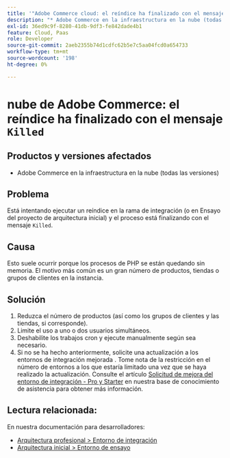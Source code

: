 ```yaml
---
title: '"Adobe Commerce cloud: el reíndice ha finalizado con el mensaje "Eliminado""'
description: "* Adobe Commerce en la infraestructura en la nube (todas las versiones)"
exl-id: 36ed9c9f-8280-41db-9df3-fe842dade4b1
feature: Cloud, Paas
role: Developer
source-git-commit: 2aeb2355b74d1cdfc62b5e7c5aa04fcd0a654733
workflow-type: tm+mt
source-wordcount: '198'
ht-degree: 0%

---
```


# nube de Adobe Commerce: el reíndice ha finalizado con el mensaje `Killed`

## Productos y versiones afectados

* Adobe Commerce en la infraestructura en la nube (todas las versiones)

## Problema

Está intentando ejecutar un reíndice en la rama de integración (o en Ensayo del proyecto de arquitectura inicial) y el proceso está finalizando con el mensaje `Killed`.

## Causa

Esto suele ocurrir porque los procesos de PHP se están quedando sin memoria.
El motivo más común es un gran número de productos, tiendas o grupos de clientes en la instancia.

## Solución

1. Reduzca el número de productos (así como los grupos de clientes y las tiendas, si corresponde).
1. Limite el uso a uno o dos usuarios simultáneos.
1. Deshabilite los trabajos cron y ejecute manualmente según sea necesario.
1. Si no se ha hecho anteriormente, solicite una actualización a los entornos de integración mejorada . Tome nota de la restricción en el número de entornos a los que estaría limitado una vez que se haya realizado la actualización. Consulte el artículo [Solicitud de mejora del entorno de integración - Pro y Starter](/help/announcements/adobe-commerce-announcements/integration-environment-enhancement-request-pro-and-starter.md) en nuestra base de conocimiento de asistencia para obtener más información.

## Lectura relacionada:

En nuestra documentación para desarrolladores:

* [Arquitectura profesional > Entorno de integración](https://experienceleague.adobe.com/en/docs/commerce-cloud-service/user-guide/architecture/pro-architecture#integration-environment)
* [Arquitectura inicial > Entorno de ensayo](https://experienceleague.adobe.com/en/docs/commerce-cloud-service/user-guide/architecture/starter-architecture#cloud-arch-stage)
